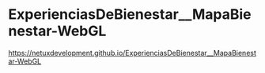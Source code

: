 # ExperienciasDeBienestar__MapaBienestar-WebGL
https://netuxdevelopment.github.io/ExperienciasDeBienestar__MapaBienestar-WebGL
